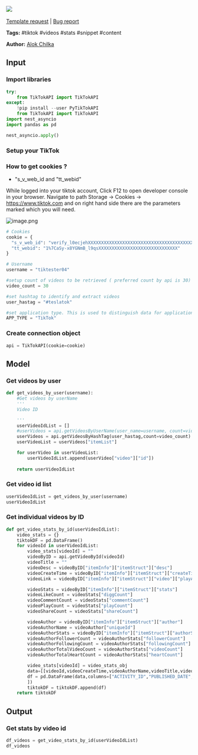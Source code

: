<a href="https://app.naas.ai/user-redirect/naas/downloader?url=https://raw.githubusercontent.com/jupyter-naas/awesome-notebooks/master/TikTok/TikTok_Get_videos_stats.ipynb" target="_parent"><img src="https://naasai-public.s3.eu-west-3.amazonaws.com/open_in_naas.svg"/></a><br><br><a href="https://github.com/jupyter-naas/awesome-notebooks/issues/new?assignees=&labels=&template=template-request.md&title=Tool+-+Action+of+the+notebook+">Template request</a> | <a href="https://github.com/jupyter-naas/awesome-notebooks/issues/new?assignees=&labels=bug&template=bug_report.md&title=TikTok+-+Get+videos+stats:+Error+short+description">Bug report</a>

**Tags:** #tiktok #videos #stats #snippet #content

**Author:** [Alok Chilka](https://www.linkedin.com/in/calok64/)

## Input

### Import libraries


```python
try:
    from TikTokAPI import TikTokAPI
except:
    !pip install --user PyTikTokAPI
    from TikTokAPI import TikTokAPI
import nest_asyncio
import pandas as pd
```


```python
nest_asyncio.apply()
```

### Setup your TikTok


### How to get cookies ?

- "s_v_web_id and "tt_webid"

While logged into your tiktok account, Click F12 to open developer console in your browser. Navigate to path Storage -> Cookies -> https://www.tiktok.com and on right hand side there are the parameters marked which you will need.

![image.png](attachment:a631afda-67e0-45f6-b1ad-9d80a832fe1f.png)



```python
# Cookies
cookie = {
  "s_v_web_id": "verify_l0ecjehXXXXXXXXXXXXXXXXXXXXXXXXXXXXXXXXXXXXXXXXX",
  "tt_webid": "1%7CaSy-x8YGNmB_l9qsXXXXXXXXXXXXXXXXXXXXXXXXXXXXXX"
}

# Username
username = "tiktester04"

#setup count of videos to be retrieved ( preferred count by api is 30)
video_count = 30

#set hashtag to identify and extract videos
user_hastag = "#teslatok"

#set application type. This is used to distinguish data for application in master data model
APP_TYPE = "TikTok"
```

### Create connection object


```python
api = TikTokAPI(cookie=cookie)
```

## Model

### Get videos by user


```python
def get_videos_by_user(username):
    #Get videos by userName
    '''
    Video ID

    '''
    userVideoIdList = []
    #userVideos = api.getVideosByUserName(user_name=username, count=video_count,cursor=0)
    userVideos = api.getVideosByHashTag(user_hastag,count=video_count)
    userVideoList = userVideos["itemList"]

    for userVideo in userVideoList:
        userVideoIdList.append(userVideo["video"]["id"])
    
    return userVideoIdList
```

### Get video id list


```python
userVideoIdList = get_videos_by_user(username)
userVideoIdList
```

### Get individual videos by ID


```python
def get_video_stats_by_id(userVideoIdList):
    video_stats = {}
    tiktokDF = pd.DataFrame()
    for videoId in userVideoIdList:
        video_stats[videoId] = ""
        videoByID = api.getVideoById(videoId)
        videoTitle = ""
        videoDesc = videoByID["itemInfo"]["itemStruct"]["desc"]
        videoCreateTime = videoByID["itemInfo"]["itemStruct"]["createTime"]
        videoLink = videoByID["itemInfo"]["itemStruct"]["video"]["playAddr"]

        videoStats = videoByID["itemInfo"]["itemStruct"]["stats"]
        videoLikeCount = videoStats["diggCount"]
        videoCommentCount = videoStats["commentCount"]
        videoPlayCount = videoStats["playCount"]
        videoShareCount = videoStats["shareCount"]

        videoAuthor = videoByID["itemInfo"]["itemStruct"]["author"]
        videoAuthorName = videoAuthor["uniqueId"]
        videoAuthorStats = videoByID["itemInfo"]["itemStruct"]["authorStats"]
        videoAuthorFollowerCount = videoAuthorStats["followerCount"]
        videoAuthorFollowingCount = videoAuthorStats["followingCount"]
        videoAuthorTotalVideoCount = videoAuthorStats["videoCount"]
        videoAuthorTotalHeartCount = videoAuthorStats["heartCount"]

        video_stats[videoId] = video_stats_obj
        data=[[videoId,videoCreateTime,videoAuthorName,videoTitle,videoDesc,videoLink,videoPlayCount,videoCommentCount,videoLikeCount,videoShareCount,APP_TYPE]]
        df = pd.DataFrame(data,columns=["ACTIVITY_ID","PUBLISHED_DATE","AUTHOR_NAME","TITLE","TEXT","POST_URL","VIEWS","COMMENTS","LIKES","SHARES","APPLICATION_TYPE"
        ])
        tiktokDF = tiktokDF.append(df)
    return tiktokDF
```

## Output

### Get stats by video id


```python
df_videos = get_video_stats_by_id(userVideoIdList)
df_videos
```
